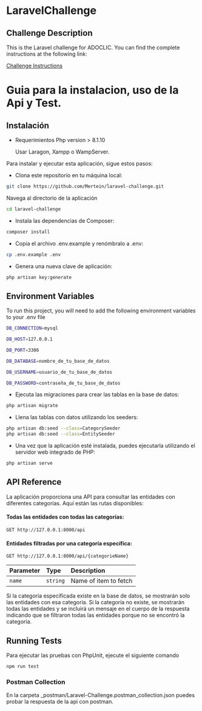 # LaravelChallenge

## Challenge Description

This is the Laravel challenge for ADOCLIC. You can find the complete instructions at the following link:

[Challenge Instructions](https://github.com/adoclicdotcom/prueba_laravel)

# Guia para la instalacion, uso de la Api y Test.

## Instalación

-   Requerimientos
    Php version > 8.1.10

    Usar Laragon, Xampp o WampServer.

Para instalar y ejecutar esta aplicación, sigue estos pasos:

-   Clona este repositorio en tu máquina local:

```bash
git clone https://github.com/Mertein/laravel-challenge.git
```

Navega al directorio de la aplicación

```bash
cd laravel-challenge
```

-   Instala las dependencias de Composer:

```bash
composer install
```

-   Copia el archivo .env.example y renómbralo a .env:

```bash
cp .env.example .env
```

-   Genera una nueva clave de aplicación:

```bash
php artisan key:generate
```

## Environment Variables

To run this project, you will need to add the following environment variables to your .env file

```bash
DB_CONNECTION=mysql

DB_HOST=127.0.0.1

DB_PORT=3306

DB_DATABASE=nombre_de_tu_base_de_datos

DB_USERNAME=usuario_de_tu_base_de_datos

DB_PASSWORD=contraseña_de_tu_base_de_datos
```

-   Ejecuta las migraciones para crear las tablas en la base de datos:

```bash
php artisan migrate
```

-   Llena las tablas con datos utilizando los seeders:

```bash
php artisan db:seed --class=CategorySeeder
php artisan db:seed --class=EntitySeeder
```

-   Una vez que la aplicación esté instalada, puedes ejecutarla utilizando el servidor web integrado de PHP:

```bash
php artisan serve
```

## API Reference

La aplicación proporciona una API para consultar las entidades con diferentes categorías. Aquí están las rutas disponibles:

#### Todas las entidades con todas las categorías:

```http
GET http://127.0.0.1:8000/api
```

#### Entidades filtradas por una categoría específica:

```http
GET http://127.0.0.1:8000/api/{categorieName}
```

| Parameter | Type     | Description           |
| :-------- | :------- | :-------------------- |
| `name`    | `string` | Name of item to fetch |

Si la categoría especificada existe en la base de datos, se mostrarán solo las entidades con esa categoría. Si la categoría no existe, se mostrarán todas las entidades y se incluirá un mensaje en el cuerpo de la respuesta indicando que se filtraron todas las entidades porque no se encontró la categoría.

## Running Tests

Para ejecutar las pruebas con PhpUnit, ejecute el siguiente comando

```bash
npm run test
```

### Postman Collection

En la carpeta \_postman/Laravel-Challenge.postman_collection.json puedes probar la respuesta de la api con postman.
